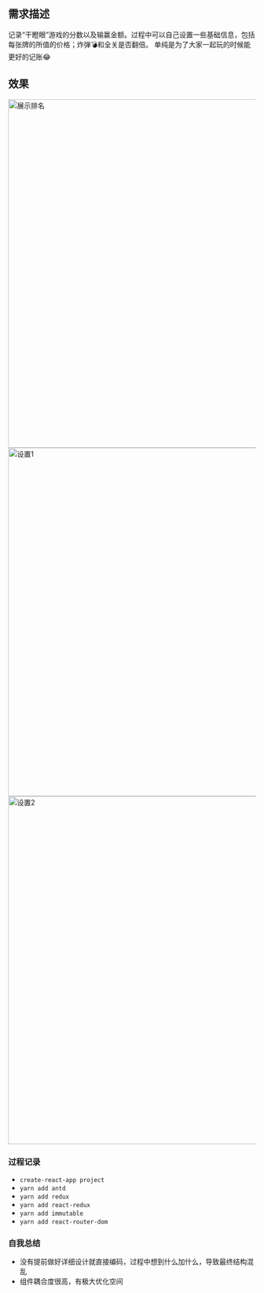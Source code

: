 ## 需求描述

记录“干瞪眼”游戏的分数以及输赢金额。过程中可以自己设置一些基础信息，包括每张牌的所值的价格；炸弹💣和全关是否翻倍。 单纯是为了大家一起玩的时候能更好的记账😂

## 效果

<img width="708" alt="展示排名" src="https://user-images.githubusercontent.com/38904256/144375306-e17bef0b-cd1b-4b39-b629-57f30c4f7b86.png">
<img width="708" alt="设置1" src="https://user-images.githubusercontent.com/38904256/144375317-0434bf6b-ef2c-454f-9422-9aa751f23630.png">
<img width="707" alt="设置2" src="https://user-images.githubusercontent.com/38904256/144375328-ea3d9008-b7d6-458e-8260-b71293da4f18.png">

### 过程记录

- `create-react-app project`
- `yarn add antd`
- `yarn add redux`
- `yarn add react-redux`
- `yarn add immutable`
- `yarn add react-router-dom`

### 自我总结
- 没有提前做好详细设计就直接编码，过程中想到什么加什么，导致最终结构混乱
- 组件耦合度很高，有极大优化空间
